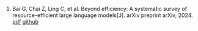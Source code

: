 1. Bai G, Chai Z, Ling C, et al. Beyond efficiency: A systematic survey of resource-efficient large language models[J]. arXiv preprint arXiv, 2024.    [pdf](https://arxiv.org/pdf/2401.00625)    [github](https://github.com/tiingweii-shii/Awesome-Resource-Efficient-LLM-Papers?tab=readme-ov-file#llm-inference)
